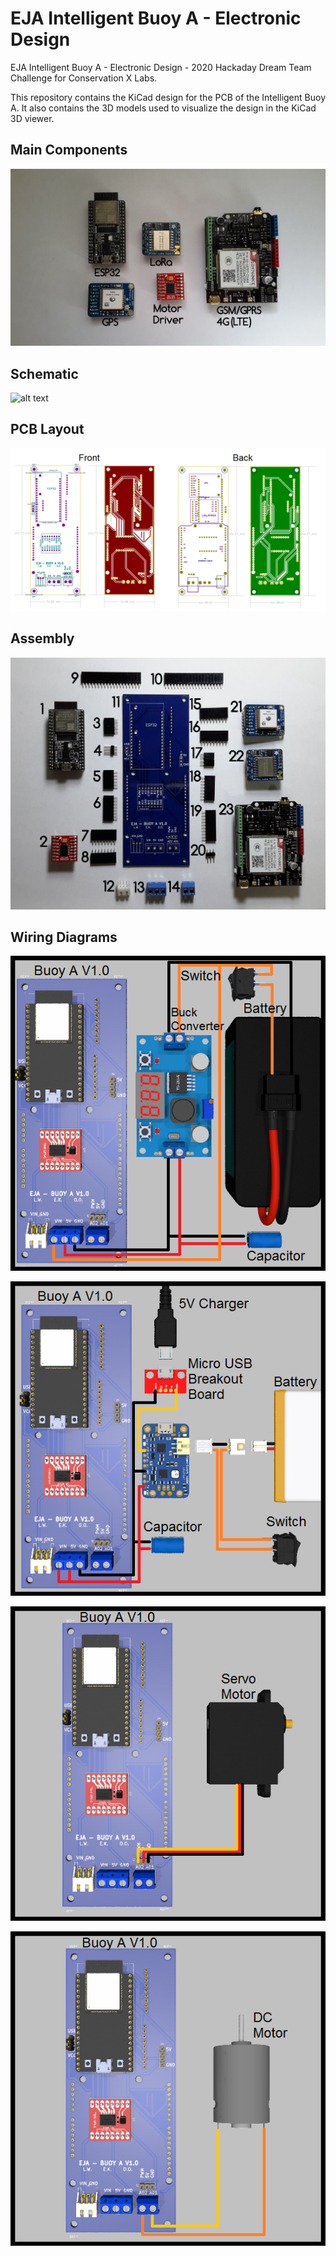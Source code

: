 # EJA Intelligent Buoy A - Electronic Design

EJA Intelligent Buoy A - Electronic Design - 2020 Hackaday Dream Team Challenge for Conservation X Labs.

This repository contains the KiCad design for the PCB of the Intelligent Buoy A. It also contains the 3D models used to visualize the design in the KiCad 3D viewer.

## Main Components ##

![alt text](./img/Components_Buoy_3.jpg "Components")

## Schematic ##

![alt text](./img/Schematic_Buoy_A.png" "Schematic")

## PCB Layout ##

![alt text](./img/Layout_Buoy_A.png "PCB Layout")

## Assembly ##

![alt text](./Assembly/Assembly_N_01_Buoy_A-All_2.jpg "Assembly Guide")

## Wiring Diagrams ##

![alt text](./Wiring_Diagrams/Wiring_Buoy_WithGSM_02_wired.png "Buck Converter")

![alt text](./Wiring_Diagrams/Wiring_Buoy_WithGSM_01_wired.png "Boost Converter")

![alt text](./Wiring_Diagrams/Wiring_Buoy_WithGSM_03_wired.png "Servo Motor")

![alt text](./Wiring_Diagrams/Wiring_Buoy_WithGSM_04_wired.png "DC Motor")
